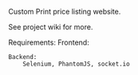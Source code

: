 Custom Print price listing website. 

See project wiki for more.

Requirements:
    Frontend: 
    
    Backend:
        Selenium, PhantomJS, socket.io